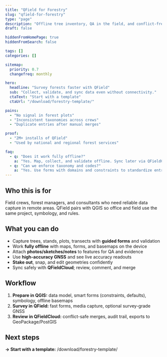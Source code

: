 ```yaml
---
title: "QField for Forestry"
slug: "qfield-for-forestry"
type: "page"
description: "Offline tree inventory, QA in the field, and conflict-free sync."
draft: false

hiddenFromHomePage: true
hiddenFromSearch: false

tags: []
categories: []

sitemap:
  priority: 0.7
  changefreq: monthly

hero:
  headline: "Survey forests faster with QField"
  sub: "Collect, validate, and sync data even without connectivity."
  ctaText: "Start with a template"
  ctaUrl: "/download/forestry-template/"

pains:
  - "No signal in forest plots"
  - "Inconsistent taxonomies across crews"
  - "Duplicate entries after manual merges"

proof:
  - "2M+ installs of QField"
  - "Used by national and regional forest services"

faq:
  - q: "Does it work fully offline?"
    a: "Yes. Map, collect, and validate offline. Sync later via QFieldCloud with conflict-safe merges."
  - q: "Can we enforce taxonomy and codes?"
    a: "Yes. Use forms with domains and constraints to standardize entries across crews."
---
```


## Who this is for
Field crews, forest managers, and consultants who need reliable data capture in remote areas. QField pairs with QGIS so office and field use the same project, symbology, and rules.

## What you can do
- Capture trees, stands, plots, transects with **guided forms** and validation  
- Work **fully offline** with maps, forms, and basemaps on the device  
- Attach **photos/sketches/notes** to features for QA and evidence  
- Use **high-accuracy GNSS** and see live accuracy readouts  
- **Stake out**, snap, and edit geometries confidently  
- Sync safely with **QFieldCloud**; review, comment, and merge

## Workflow
1) **Prepare in QGIS:** data model, smart forms (constraints, defaults), symbology, offline basemaps  
2) **Survey in QField:** fast forms, media capture, optional survey-grade GNSS  
3) **Review in QFieldCloud:** conflict-safe merges, audit trail, exports to GeoPackage/PostGIS

## Next steps
**→ Start with a template:** /download/forestry-template/
